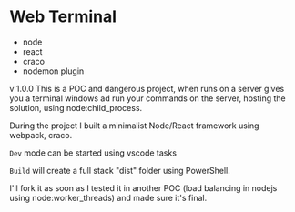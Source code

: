 # Web Terminal
* node
* react 
* craco
* nodemon plugin

v 1.0.0
This is a POC and dangerous project, when runs on a server gives you a terminal windows ad run your commands on the server, hosting the solution, using node:child_process.

During the project I built a minimalist Node/React framework using webpack, craco.

```Dev``` mode can be started using vscode tasks

```Build``` will create a full stack "dist" folder using PowerShell.


I'll fork it as soon as I tested it in another POC (load balancing in nodejs using node:worker_threads) and made sure it's final.